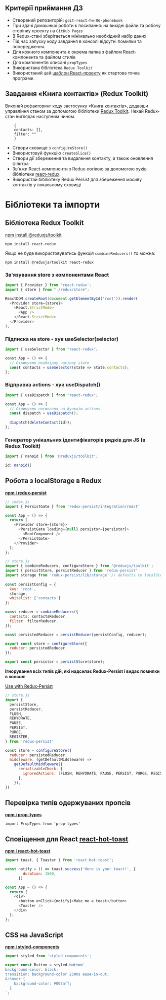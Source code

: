 ## Критерії приймання ДЗ

- Створений репозиторій: `goit-react-hw-06-phonebook`
- При здачі домашньої роботи є посилання: на вихідні файли та робочу сторінку проекту на `GitHub Pages`
- В Redux-стані зберігається мінімально необхідний набір даних
- Під час запуску коду завдання в консолі відсутні помилки та попередження.
- Для кожного компонента є окрема папка з файлом React-компонента та файлом стилів
- Для компонентів описані `propTypes`
- Використана бібліотека `Redux Toolkit`
- Використаний цей
[шаблон React-проекту](https://github.com/goitacademy/react-homework-template#readme)
як стартова точка програми.

## Завдання «Книга контактів» (Redux Toolkit)
Виконай рефакторинг коду застосунку [«Книга контактів»](https://github.com/Tasitaforme/goit-react-hw-04-phonebook), додавши управління станом за допомогою бібліотеки [Redux Toolkit](https://redux-toolkit.js.org/). Нехай Redux-стан виглядає наступним чином.

```
    {
    contacts: [],
    filter: ""
    }
```

- Створи сховище з `configureStore()`
- Використовуй функцію `createSlice()`
- Створи дії збереження та видалення контакту, а також оновлення фільтра
- Зв'яжи React-компоненти з Redux-логікою за допомогою хуків бібліотеки [react-redux](https://react-redux.js.org/).
- Використай бібліотеку Redux Persist для збереження масиву контактів у локальному сховищі

# Бібліотеки та імпорти

## Бібліотека Redux Toolkit
[npm install @reduxjs/toolkit](https://redux-toolkit.js.org/introduction/getting-started)

`npm install react-redux`

Якщо не буде використовуватись функція `combineReducers()` то можна:

`npm install @reduxjs/toolkit react-redux`


### Зв'язування store з компонентами React
```js
import { Provider } from 'react-redux';
import { store } from "./redux/store";

ReactDOM.createRoot(document.getElementById('root')).render(
  <Provider store={store}>
    <React.StrictMode>
      <App />
    </React.StrictMode>
  </Provider>
);
```
### Підписка на store - хук useSelector(selector)
```js
import { useSelector } from "react-redux";

const App = () => {
  // Отримуємо необхідну частину state
  const contacts = useSelector(state => state.contacts);
};
```
### Відправка actions - хук useDispatch()

```js
import { useDispatch } from "react-redux";

const App = () => {
  // Отримуємо посилання на функцію actions
  const dispatch = useDispatch();
  
  dispatch(deleteСontact(id));
};
```

### Генератор унікальних ідентифікаторів рядків для JS (в Redux Toolkit)

```js
import { nanoid } from '@reduxjs/toolkit';

id: nanoid()
```

## Робота з localStorage в Redux
[**npm i redux-persist**](https://www.npmjs.com/package/redux-persist)

```js
// index.js
import { PersistGate } from 'redux-persist/integration/react'

const App = () => {
  return (
    <Provider store={store}>
      <PersistGate loading={null} persistor={persistor}>
        <RootComponent />
      </PersistGate>
    </Provider>
  );
};
```

```js
// store.js
import { combineReducers, configureStore } from '@reduxjs/toolkit';
import { persistStore, persistReducer } from 'redux-persist'
import storage from 'redux-persist/lib/storage' // defaults to localStorage 
 
const persistConfig = {
  key: 'root',
  storage,
  whitelist: ['contacts']
};

const reducer = combineReducers({
  contacts: contactsReducer,
  filter: filterReducer,
});

const persistedReducer = persistReducer(persistConfig, reducer);

export const store = configureStore({
  reducer: persistedReducer,
});

export const persistor = persistStore(store);
```
**Iгнорування всіх типів дій, які надсилає Redux-Persist і видає помилки в консолі**

[Use with Redux-Persist](https://redux-toolkit.js.org/usage/usage-guide#use-with-redux-persist)

```js
// store.js
import {
  persistStore,
  persistReducer,
  FLUSH,
  REHYDRATE,
  PAUSE,
  PERSIST,
  PURGE,
  REGISTER,
} from 'redux-persist'

const store = configureStore({
  reducer: persistedReducer,
  middleware: (getDefaultMiddleware) =>
    getDefaultMiddleware({
      serializableCheck: {
        ignoredActions: [FLUSH, REHYDRATE, PAUSE, PERSIST, PURGE, REGISTER],
      },
    }),
})
```

## Перевірка типів одержуваних пропсів
[**npm i prop-types**](https://www.npmjs.com/package/prop-types)

`import PropTypes from 'prop-types'`


<!-- ## Генератор унікальних ідентифікаторів рядків для JS
[**npm i nanoid**](https://www.npmjs.com/package/nanoid)

`import { nanoid } from 'nanoid'`

`id: nanoid()` -->

## Cповіщення для React [react-hot-toast](https://react-hot-toast.com/docs)
[**npm i react-hot-toast**](https://www.npmjs.com/package/react-hot-toast)

```js
import toast, { Toaster } from 'react-hot-toast';

const notify = () => toast.success('Here is your toast!', {
        duration: 1500,
      })

const App = () => {
  return (
    <div>
      <button onClick={notify}>Make me a toast</button>
      <Toaster />
    </div>
  );
};
```

## CSS на JavaScript
[**npm i styled-components**](https://www.npmjs.com/package/styled-components)

```js
import styled from 'styled-components';

export const Button = styled.button`
background-color: black;
transition: background-color 250ms ease-in-out;
&:hover {
    background-color: #007aff;
  }
`;
```